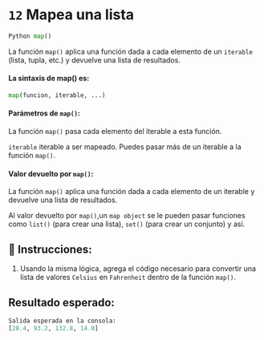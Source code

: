 # `12` Mapea una lista

```py
Python map()
```
La función `map()` aplica una función dada a cada elemento de un `iterable`  (lista, tupla, etc.) y devuelve una lista de resultados.

#### La sintaxis de map() es:

```py
map(funcion, iterable, ...)
```

#### Parámetros de `map()`:

La función `map()` pasa cada elemento del iterable a esta función.

`iterable` iterable a ser mapeado. Puedes pasar más de un iterable a la función `map()`.


#### Valor devuelto por `map()`:

La función `map()` aplica una función dada a cada elemento de un iterable y devuelve una lista de resultados.

Al valor devuelto por `map()`,un `map object` se le pueden pasar funciones como `list()` (para crear una lista), `set()` (para crear un conjunto) y así.

## 📝 Instrucciones:

1. Usando la misma lógica, agrega el código necesario para convertir una lista de valores `Celsius` en `Fahrenheit` dentro de la función `map()`.

## Resultado esperado:

```py
Salida esperada en la consola:
[28.4, 93.2, 132.8, 14.0]
```

